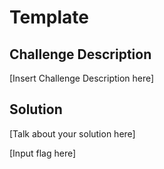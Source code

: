 # Template

## Challenge Description

[Insert Challenge Description here]

## Solution

[Talk about your solution here]

[Input flag here]

